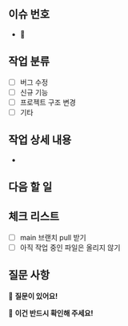 ## 이슈 번호

- 📌

## 작업 분류

- [ ] 버그 수정
- [ ] 신규 기능
- [ ] 프로젝트 구조 변경
- [ ] 기타

## 작업 상세 내용

-

## 다음 할 일

## 체크 리스트

- [ ] main 브랜치 pull 받기
- [ ] 아직 작업 중인 파일은 올리지 않기

## 질문 사항

💬 **질문이 있어요!**

🔴 **이건 반드시 확인해 주세요!**
